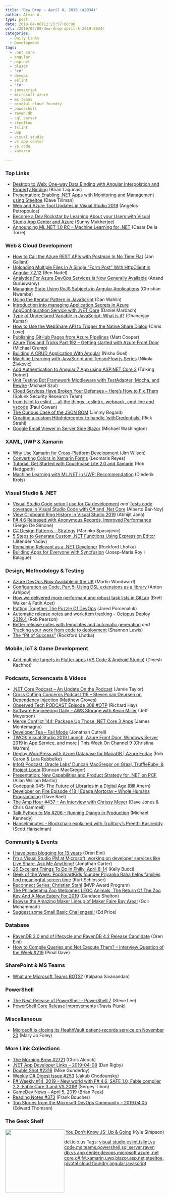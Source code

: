 ```yaml
---
title: 'Dew Drop – April 8, 2019 (#2934)'
author: Alvin A.
type: post
date: 2019-04-08T12:23:57+00:00
url: /2019/04/08/dew-drop-april-8-2019-2934/
categories:
  - Daily Links
  - Development
tags:
  - .net core
  - angular
  - asp.net
  - blazor
  - 'c#'
  - devops
  - eslint
  - 'f#'
  - javascript
  - microsoft azure
  - ms teams
  - pivotal cloud foundry
  - powershell
  - raven db
  - sql server
  - steeltoe
  - tslint
  - uwp
  - visual studio
  - vs app center
  - vs code
  - xamarin

---
```

### <a name="top"></a>Top Links

  * <a href="http://brianlagunas.com/desktop-to-web-one-way-data-binding-with-angular-interpolation-and-property-binding/" target="_blank" rel="noopener noreferrer">Desktop to Web: One-way Data Binding with Angular Interpolation and Property Binding</a> (Brian Lagunas)
  * <a href="https://www.infoq.com/presentations/steeltoe-pcf?utm_campaign=infoq_content&utm_source=infoq&utm_medium=feed&utm_term=global" target="_blank" rel="noopener noreferrer">Presentation: Enabling .NET Apps with Monitoring and Management using Steeltoe</a> (Dave Tillman)
  * <a href="https://devblogs.microsoft.com/aspnet/web-and-azure-tool-updates-in-visual-studio-2019/" target="_blank" rel="noopener noreferrer">Web and Azure Tool Updates in Visual Studio 2019</a> (Angelos Petropoulos)
  * <a href="https://devblogs.microsoft.com/appcenter/become-a-dev-rockstar-by-learning-about-your-users-with-visual-studio-app-center-and-azure/" target="_blank" rel="noopener noreferrer">Become a Dev Rockstar by Learning About your Users with Visual Studio App Center and Azure</a> (Sunny Mukherjee)
  * <a href="https://devblogs.microsoft.com/dotnet/announcing-ml-net-1-0-rc-machine-learning-for-net/" target="_blank" rel="noopener noreferrer">Announcing ML.NET 1.0 RC – Machine Learning for .NET</a> (Cesar De la Torre)



### <a name="web"></a>Web & Cloud Development

  * <a href="http://feedproxy.google.com/~r/jongallant/~3/R2JnEMb-ZdE/" target="_blank" rel="noopener noreferrer">How to Call the Azure REST APIs with Postman In No Time Flat</a> (Jon Gallant)
  * <a href="https://www.bennadel.com/blog/3596-uploading-multiple-files-in-a-single-form-post-with-httpclient-in-angular-7-2-12.htm" target="_blank" rel="noopener noreferrer">Uploading Multiple Files In A Single &#8220;Form Post&#8221; With HttpClient In Angular 7.2.12</a> (Ben Nadel)
  * <a href="https://devblogs.microsoft.com/devops/analytics-for-azure-devops-services-is-now-generally-available/" target="_blank" rel="noopener noreferrer">Analytics For Azure DevOps Services is Now Generally Available</a> (Anand Guruswamy)
  * <a href="https://www.telerik.com/blogs/managing-state-using-rxjs-subjects-in-angular-applications" target="_blank" rel="noopener noreferrer">Managing State Using RxJS Subjects in Angular Applications</a> (Christian Nwamba)
  * <a href="https://blog.codewithdan.com/using-the-iterator-pattern-in-javascript/" target="_blank" rel="noopener noreferrer">Using the Iterator Pattern in JavaScript</a> (Dan Wahlin)
  * <a href="https://www.planetgeek.ch/2019/04/08/introduction-into-managing-application-secrets-in-azure-appconfiguration-service-with-net-core/" target="_blank" rel="noopener noreferrer">Introduction into managing Application Secrets in Azure AppConfiguration Service with .NET Core</a> (Daniel Marbach)
  * <a href="https://www.infragistics.com/community/blogs/b/infragistics/posts/type-of-undeclared-variable-in-javascript-what-is-it" target="_blank" rel="noopener noreferrer">Type of Undeclared Variable in JavaScript: What is it?</a> (Dhananjay Kumar)
  * <a href="https://love2dev.com/blog/webshare-api" target="_blank" rel="noopener noreferrer">How to Use the WebShare API to Trigger the Native Share Dialog</a> (Chris Love)
  * <a href="https://cloudblogs.microsoft.com/opensource/2019/04/05/publishing-github-pages-from-azure-pipelines/" target="_blank" rel="noopener noreferrer">Publishing GitHub Pages from Azure Pipelines</a> (Matt Cooper)
  * <a href="https://www.michaelcrump.net/azure-tips-and-tricks192/" target="_blank" rel="noopener noreferrer">Azure Tips and Tricks Part 192 &#8211; Getting started with Azure Front Door</a> (Michael Crump)
  * <a href="https://www.c-sharpcorner.com/article/building-a-crud-application-with-angular/" target="_blank" rel="noopener noreferrer">Building A CRUD Application With Angular</a> (Nishu Goel)
  * <a href="https://rubikscode.net/2019/04/08/machine-learning-with-javascript-and-tensorflow-js-series/" target="_blank" rel="noopener noreferrer">Machine Learning with JavaScript and TensorFlow.js Series</a> (Nikola Živković)
  * <a href="https://www.talkingdotnet.com/add-authentication-to-angular-7-app-using-asp-net-core-3/" target="_blank" rel="noopener noreferrer">Add Authentication to Angular 7 App using ASP.NET Core 3</a> (Talking Dotnet)
  * <a href="https://codepunk.io/unit-testing-bot-framework-middleware-with-testadapter-mocha-and-rewire/" target="_blank" rel="noopener noreferrer">Unit Testing Bot Framework Middleware with TestAdapter, Mocha, and Rewire</a> (Michael Szul)
  * <a href="https://www.splunk.com/blog/2019/04/05/cloud-services-have-broken-your-defenses-heres-how.html" target="_blank" rel="noopener noreferrer">Cloud Services Have Broken Your Defenses – Here&#8217;s How to Fix Them</a> (Splunk Security Research Team)
  * <a href="https://thesoftwaresimpleton.com/blog/2019/05/07/eslint" target="_blank" rel="noopener noreferrer">from tslint to eslint&#8230;..all the things&#8230;eslintrc, webpack, cmd line and vscode</a> (Paul Cowan)
  * <a href="http://feedproxy.google.com/~r/GrabBagOfT/~3/5PrKsf6xWzY/" target="_blank" rel="noopener noreferrer">The Curious Case of the JSON BOM</a> (Jimmy Bogard)
  * <a href="http://feedproxy.google.com/~r/RickStrahl/~3/PEWpA60krug/Creating-a-custom-HttpInterceptor-to-handle-withCredentials" target="_blank" rel="noopener noreferrer">Creating a custom HttpInterceptor to handle &#8216;withCredentials&#8217;</a> (Rick Strahl)
  * <a href="http://lightswitchhelpwebsite.com/Blog/tabid/61/EntryId/4326/Google-Email-Viewer-in-Server-Side-Blazor.aspx" target="_blank" rel="noopener noreferrer">Google Email Viewer in Server Side Blazor</a> (Michael Washington)



### <a name="silverlight"></a>XAML, UWP & Xamarin

  * <a href="https://www.pluralsight.com/blog/software-development/5-reasons-xamarin" target="_blank" rel="noopener noreferrer">Why Use Xamarin for Cross-Platform Development</a> (Jim Wilson)
  * <a href="https://askxammy.com/converting-colors-in-xamarin-forms/" target="_blank" rel="noopener noreferrer">Converting Colors in Xamarin Forms</a> (Leomaris Reyes)
  * <a href="https://blog.couchbase.com/tutorial-nosql-database-xamarin/" target="_blank" rel="noopener noreferrer">Tutorial: Get Started with Couchbase Lite 2.0 and Xamarin</a> (Rob Hedgpeth)
  * <a href="https://xamlbrewer.wordpress.com/2019/04/05/machine-learning-with-ml-net-in-uwp-recommendation/" target="_blank" rel="noopener noreferrer">Machine Learning with ML.NET in UWP: Recommendation</a> (Diederik Krols)



### <a name="dotnet"></a>Visual Studio & .NET

  * <a href="https://www.albertobarnoy.blog/2019/03/visual-studio-code-setup-i-use-for-c.html?fbclid=IwAR2ewjaXEXJVIctprnHKRLjqFp1Cztihy67HtcvrClXpO7os92i-rnVIlAc" target="_blank" rel="noopener noreferrer">Visual Studio Code setup I use for C# development</a> _and_ <a href="https://www.albertobarnoy.blog/2019/03/tests-code-coverage-in-visual-studio.html" target="_blank" rel="noopener noreferrer">Tests code coverage in Visual Studio Code with C# and .Net Core</a> (Alberto Bar-Noy)
  * <a href="https://dailydotnettips.com/view-clipboard-ring-history-in-visual-studio-2019/" target="_blank" rel="noopener noreferrer">View Clipboard Ring History in Visual Studio 2019</a> (Abhijit Jana)
  * <a href="https://www.infoq.com/news/2019/04/fsharp-4.6-released?utm_campaign=infoq_content&utm_source=infoq&utm_medium=feed&utm_term=global" target="_blank" rel="noopener noreferrer">F# 4.6 Released with Anonymous Records, Improved Performance</a> (Sergio De Simone)
  * <a href="https://code-maze.com/strategy/" target="_blank" rel="noopener noreferrer">C# Design Patterns – Strategy</a> (Marinko Spasojevic)
  * <a href="https://www.grapecity.com/en/blogs/custom-functions-in-expression-editor" target="_blank" rel="noopener noreferrer">5 Steps to Generate Custom .NET Functions Using Expression Editor</a> (Jitender Yadav)
  * <a href="http://www.lhotka.net/weblog/RemainingRelevantAsANETDeveloper.aspx" target="_blank" rel="noopener noreferrer">Remaining Relevant as a .NET Developer</a> (Rockford Lhotka)
  * <a href="https://blog.syncfusion.com/post/building-apps-for-everyone-with-syncfusion.aspx" target="_blank" rel="noopener noreferrer">Building Apps for Everyone with Syncfusion</a> (Josep-Maria Roy i Balagué)



### <a name="design"></a>Design, Methodology & Testing

  * <a href="https://devblogs.microsoft.com/devops/azure-devops-uk/" target="_blank" rel="noopener noreferrer">Azure DevOps Now Available in the UK</a> (Martin Woodward)
  * <a href="https://blog.jetbrains.com/teamcity/2019/04/configuration-as-code-part-5-using-dsl-extensions-as-a-library/" target="_blank" rel="noopener noreferrer">Configuration as Code, Part 5: Using DSL extensions as a library</a> (Anton Arhipov)
  * <a href="https://about.gitlab.com/2019/04/05/more-performant-and-robust-task-lists-in-gitlab/" target="_blank" rel="noopener noreferrer">How we delivered more performant and robust task lists in GitLab</a> (Brett Walker & Fatih Acet)
  * <a href="https://www.nebbiatech.com/2019/04/05/the-devops-puzzle/" target="_blank" rel="noopener noreferrer">Putting Together The Puzzle Of DevOps</a> (Jared Porcenaluk)
  * <a href="https://octopus.com/blog/octopus-release-2019.4" target="_blank" rel="noopener noreferrer">Automatic release notes and work item tracking &#8211; Octopus Deploy 2019.4</a> (Rob Pearson)
  * <a href="https://octopus.com/blog/release-notes-templates" target="_blank" rel="noopener noreferrer">Better release notes with templates and automatic generation</a> _and_ <a href="https://octopus.com/blog/metadata-and-work-items" target="_blank" rel="noopener noreferrer">Tracking your work from code to deployment</a> (Shannon Lewis)
  * <a href="http://www.lhotka.net/weblog/ThePitOfSuccess.aspx" target="_blank" rel="noopener noreferrer">The &#8220;Pit of Success&#8221;</a> (Rockford Lhotka)



### <a name="mobile"></a>Mobile, IoT & Game Development

  * <a href="https://medium.com/flutter-community/add-multiple-targets-in-flutter-apps-vs-code-android-studio-efe7e588e0cd?source=rss----86fb29d7cc6a---4" target="_blank" rel="noopener noreferrer">Add multiple targets in Flutter apps (VS Code & Android Studio)</a> (Dinesh Kachhot)



### <a name="podcasts"></a>Podcasts, Screencasts & Videos

  * <a href="https://dotnetcore.show/a-quick-update" target="_blank" rel="noopener noreferrer">.NET Core Podcast &#8211; An Update On the Podcast</a> (Jamie Taylor)
  * <a href="http://feedproxy.google.com/~r/CrossCuttingConcerns/~3/FTg9QVHbsx8/Podcast-116-Steven-van-Deursen-Dependency-Injection" target="_blank" rel="noopener noreferrer">Cross Cutting Concerns Podcast 116 &#8211; Steven van Deursen on Dependency Injection</a> (Matthew Groves)
  * <a href="https://www.windowsobserver.com/2019/04/07/observed-tech-podcast-episode-308-otp/" target="_blank" rel="noopener noreferrer">Observed Tech PODCAST Episode 308 #OTP</a> (Richard Hay)
  * <a href="https://softwareengineeringdaily.com/2019/04/08/aws-storage-with-kevin-miller/" target="_blank" rel="noopener noreferrer">Software Engineering Daily &#8211; AWS Storage with Kevin Miller</a> (Jeff Meyerson)
  * <a href="http://www.mergeconflict.fm/144" target="_blank" rel="noopener noreferrer">Merge Conflict 144: Package Up Those .NET Core 3 Apps</a> (James Montemagno)
  * <a href="http://developertea.simplecast.fm/95c803c7" target="_blank" rel="noopener noreferrer">Developer Tea &#8211; Fail Mode</a> (Jonathan Cutrell)
  * <a href="https://channel9.msdn.com/Shows/This+Week+On+Channel+9/TWC9-Visual-Studio-2019-Launch-Azure-Front-Door-Windows-Server-2019-in-App-Service-and-more?WT.mc_id=DX_MVP4025064" target="_blank" rel="noopener noreferrer">TWC9: Visual Studio 2019 Launch, Azure Front Door, Windows Server 2019 in App Service, and more | This Week On Channel 9</a> (Christina Warren)
  * <a href="https://channel9.msdn.com/Shows/Azure-Friday/Deploy-WordPress-with-Azure-Database-for-MariaDB?WT.mc_id=DX_MVP4025064" target="_blank" rel="noopener noreferrer">Deploy WordPress with Azure Database for MariaDB | Azure Friday</a> (Rob Caron & Lara Rubbelke)
  * <a href="https://www.infoq.com/podcasts/graal-truffleruby-project-loom?utm_campaign=infoq_content&utm_source=infoq&utm_medium=feed&utm_term=global" target="_blank" rel="noopener noreferrer">InfoQ Podcast: Oracle Labs’ Duncan MacGregor on Graal, TruffleRuby, & Project Loom</a> (Duncan MacGregor)
  * <a href="https://www.infoq.com/presentations/net-pcf?utm_campaign=infoq_content&utm_source=infoq&utm_medium=feed&utm_term=global" target="_blank" rel="noopener noreferrer">Presentation: New Capabilities and Product Strategy for .NET on PCF</a> (Allan William Martin)
  * <a href="https://codepunk.io/codepunk-045-the-future-of-libraries-in-a-digital-age/" target="_blank" rel="noopener noreferrer">Codepunk 045: The Future of Libraries in a Digital Age</a> (Bill Ahern)
  * <a href="https://developeronfire.com/podcast/episode-418-edaqa-mortoray-whole-humans-programming" target="_blank" rel="noopener noreferrer">Developer on Fire Episode 418 | Edaqa Mortoray &#8211; Whole Humans Programming</a> (Dave Rael)
  * <a href="http://feedproxy.google.com/~r/TheAmpHour/~3/hb8ZbKjoNH0/" target="_blank" rel="noopener noreferrer">The Amp Hour #437 – An Interview with Chrissy Meyer</a> (Dave Jones & Chris Gammell)
  * <a href="https://talkpython.fm/episodes/show/206/running-django-in-production" target="_blank" rel="noopener noreferrer">Talk Python to Me #206 &#8211; Running Django in Production</a> (Michael Kennedy)
  * <a href="https://hanselminutes.com/678/blockchain-explained-with-trustorys-preethi-kasireddy" target="_blank" rel="noopener noreferrer">Hanselminutes &#8211; Blockchain explained with TruStory&#8217;s Preethi Kasireddy</a> (Scott Hanselman)



### <a name="events"></a>Community & Events

  * <a href="http://feedproxy.google.com/~r/AyendeRahien/~3/BtXu_Q_zMak/i-have-been-blogging-for-15-years" target="_blank" rel="noopener noreferrer">I have been blogging for 15 years</a> (Oren Eini)
  * <a href="https://dev.to/lostintangent/i-m-a-visual-studio-pm-lead-at-microsoft-working-on-developer-services-like-live-share-ask-me-anything-2kc9" target="_blank" rel="noopener noreferrer">I&#8217;m a Visual Studio PM at Microsoft, working on developer services like Live Share. Ask Me Anything!</a> (Jonathan Carter)
  * <a href="https://www.uwishunu.com/2019/04/things-to-do-in-philadelphia-this-week-april-8-14-2019/" target="_blank" rel="noopener noreferrer">26 Excellent Things To Do In Philly, April 8-14</a> (Kelly Bucci)
  * <a href="https://www.geekwire.com/2019/priyanka-raha/" target="_blank" rel="noopener noreferrer">Geek of the Week: PopSmartKids founder Priyanka Raha helps families find meaningful screen time</a> (Kurt Schlosser)
  * <a href="https://blogs.msdn.microsoft.com/mvpawardprogram/2019/04/05/reconnect-series-christian-stahl/" target="_blank" rel="noopener noreferrer">Reconnect Series: Christian Stahl</a> (MVP Award Program)
  * <a href="https://www.uwishunu.com/2019/04/philadelphia-zoo-2019-legos-zoo-key-urban-green/" target="_blank" rel="noopener noreferrer">The Philadelphia Zoo Welcomes LEGO Animals, The Return Of The Zoo Key And A New Eatery For 2019</a> (Candace Shelton)
  * <a href="http://feedproxy.google.com/~r/makezineonline/~3/2ETHOgFuQpI/" target="_blank" rel="noopener noreferrer">Browse the Amazing Maker Lineup of Maker Faire Bay Area!</a> (Goli Mohammadi)
  * <a href="https://techcommunity.microsoft.com/t5/Small-Basic-Blog/Suggest-some-Small-Basic-Challenges/ba-p/394775" target="_blank" rel="noopener noreferrer">Suggest some Small Basic Challenges!!</a> (Ed Price)



### <a name="sql"></a>Database

  * <a href="http://feedproxy.google.com/~r/AyendeRahien/~3/yYRQmTGlJzc/ravendb-3-0-end-of-lifecycle-and-ravendb-4-2-release-candidate" target="_blank" rel="noopener noreferrer">RavenDB 3.0 end of lifecycle and RavenDB 4.2 Release Candidate</a> (Oren Eini)
  * <a href="https://blog.sqlauthority.com/2019/04/07/how-to-compile-queries-and-not-execute-them-interview-question-of-the-week-219/" target="_blank" rel="noopener noreferrer">How to Compile Queries and Not Execute Them? – Interview Question of the Week #219</a> (Pinal Dave)



### <a name="sp"></a>SharePoint & MS Teams

  * <a href="https://digital.withum.com/blog/what-are-microsoft-teams-bots" target="_blank" rel="noopener noreferrer">What are Microsoft Teams BOTS?</a> (Kalpana Sivanandan)



### <a name="ps"></a>PowerShell

  * <a href="https://devblogs.microsoft.com/powershell/the-next-release-of-powershell-powershell-7/" target="_blank" rel="noopener noreferrer">The Next Release of PowerShell – PowerShell 7</a> (Steve Lee)
  * <a href="https://devblogs.microsoft.com/powershell/powershell-core-release-improvements/" target="_blank" rel="noopener noreferrer">PowerShell Core Release Improvements</a> (Travis Plunk)



### <a name="misc"></a>Miscellaneous

  * <a href="https://www.zdnet.com/article/microsoft-is-closing-its-healthvault-patient-records-service-on-november-20/#ftag=RSSbaffb68" target="_blank" rel="noopener noreferrer">Microsoft is closing its HealthVault patient-records service on November 20</a> (Mary Jo Foley)



### <a name="links"></a>More Link Collections

  * <a href="http://feedproxy.google.com/~r/ReflectivePerspective/~3/VzlE7BOuIE8/" target="_blank" rel="noopener noreferrer">The Morning Brew #2721</a> (Chris Alcock)
  * <a href="https://links.danrigby.com/2019/04/app-developer-links-2019-04-08/" target="_blank" rel="noopener noreferrer">.NET App Developer Links &#8211; 2019-04-08</a> (Dan Rigby)
  * <a href="https://afreshcup.com/home/2019/04/08/double-shot-2316.html" target="_blank" rel="noopener noreferrer">Double Shot #2316</a> (Mike Gunderloy)
  * <a href="http://feedproxy.google.com/~r/digest-csharp/~3/CkdDhCdrriE/253" target="_blank" rel="noopener noreferrer">Weekly C# Digest Issue #253</a> (Jakub Chodounsky)
  * <a href="https://sergeytihon.com/2019/04/06/f-weekly-14-2019-new-world-with-f-4-6-safe-1-0-fable-compiler-2-2-fable-core-3-and-vs-2019/" target="_blank" rel="noopener noreferrer">F# Weekly #14, 2019 – New world with F# 4.6, SAFE 1.0, Fable compiler 2.2, Fable.Core 3 and VS 2019!</a> (Sergey Tihon)
  * <a href="https://brianpeek.com/gamedev-news-april-5-2019/" target="_blank" rel="noopener noreferrer">GameDev News &#8211; April 5, 2019</a> (Brian Peek)
  * <a href="http://www.frankysnotes.com/2019/04/reading-notes-373.html" target="_blank" rel="noopener noreferrer">Reading Notes #373</a> (Frank Boucher)
  * <a href="https://devblogs.microsoft.com/devops/top-stories-from-the-microsoft-devops-community-2019-04-05/" target="_blank" rel="noopener noreferrer">Top Stories from the Microsoft DevOps Community – 2019.04.05</a> (Edward Thomson)



### <a name="shelf"></a>The Geek Shelf

<a href="https://www.amazon.com/You-Dont-Know-JS-Going/dp/1491924462/amavin-20" target="_blank" rel="noopener noreferrer"><img loading="lazy" decoding="async" width="187" height="200" align="left" style="margin: 0px 0px 10px; border: 0px currentcolor; border-image: none; float: left; display: inline; background-image: none;" src="https://m.media-amazon.com/images/I/817kywRJjVL._AC_UL436_.jpg" border="0" /></a>&nbsp;<a href="https://www.amazon.com/You-Dont-Know-JS-Going/dp/1491924462/amavin-20" target="_blank" rel="noopener noreferrer">You Don&#8217;t Know JS: Up & Going</a> (Kyle Simpson)











<div class="wlWriterEditableSmartContent" id="scid:77ECF5F8-D252-44F5-B4EB-D463C5396A79:129bfc42-2840-4bec-8a8c-4a48b4147a70" style="margin: 0px; padding: 0px; float: none; display: inline;">
  del.icio.us Tags: <a href="http://del.icio.us/popular/visual+studio" rel="tag">visual studio</a>,<a href="http://del.icio.us/popular/eslint" rel="tag">eslint</a>,<a href="http://del.icio.us/popular/tslint" rel="tag">tslint</a>,<a href="http://del.icio.us/popular/vs+code" rel="tag">vs code</a>,<a href="http://del.icio.us/popular/ms+teams" rel="tag">ms teams</a>,<a href="http://del.icio.us/popular/powershell" rel="tag">powershell</a>,<a href="http://del.icio.us/popular/sql+server" rel="tag">sql server</a>,<a href="http://del.icio.us/popular/raven+db" rel="tag">raven db</a>,<a href="http://del.icio.us/popular/vs+app+center" rel="tag">vs app center</a>,<a href="http://del.icio.us/popular/devops" rel="tag">devops</a>,<a href="http://del.icio.us/popular/microsoft+azure" rel="tag">microsoft azure</a>,<a href="http://del.icio.us/popular/.net+core" rel="tag">.net core</a>,<a href="http://del.icio.us/popular/c%23" rel="tag">c#</a>,<a href="http://del.icio.us/popular/f%23" rel="tag">f#</a>,<a href="http://del.icio.us/popular/xamarin" rel="tag">xamarin</a>,<a href="http://del.icio.us/popular/uwp" rel="tag">uwp</a>,<a href="http://del.icio.us/popular/blazor" rel="tag">blazor</a>,<a href="http://del.icio.us/popular/asp.net" rel="tag">asp.net</a>,<a href="http://del.icio.us/popular/steeltoe" rel="tag">steeltoe</a>,<a href="http://del.icio.us/popular/pivotal+cloud+foundry" rel="tag">pivotal cloud foundry</a>,<a href="http://del.icio.us/popular/angular" rel="tag">angular</a>,<a href="http://del.icio.us/popular/javascript" rel="tag">javascript</a>
</div>